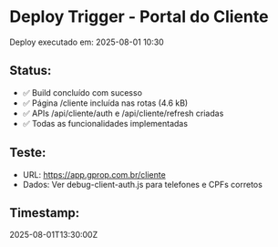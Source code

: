 # Deploy Trigger - Portal do Cliente

Deploy executado em: 2025-08-01 10:30

## Status:
- ✅ Build concluído com sucesso
- ✅ Página /cliente incluída nas rotas (4.6 kB)
- ✅ APIs /api/cliente/auth e /api/cliente/refresh criadas
- ✅ Todas as funcionalidades implementadas

## Teste:
- URL: https://app.gprop.com.br/cliente
- Dados: Ver debug-client-auth.js para telefones e CPFs corretos

## Timestamp: 
2025-08-01T13:30:00Z